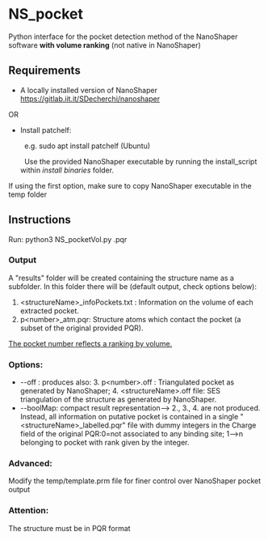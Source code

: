 # NS_pocket
Python interface for the pocket detection method of the NanoShaper software **with volume ranking** (not native in NanoShaper)

## Requirements

- A locally installed version of NanoShaper https://gitlab.iit.it/SDecherchi/nanoshaper

OR 


- Install patchelf:

  &nbsp; e.g. sudo apt install patchelf (Ubuntu)
  
  &nbsp; Use the provided NanoShaper executable by running the install_script within *install binaries* folder.
 
If using the first option, make sure to copy NanoShaper executable in the temp folder

## Instructions

Run: python3 NS_pocketVol.py <structureName>.pqr
 
 ### Output
  A "results" folder will be created containing the structure name as a subfolder. 
  In this folder there will be (default output, check options below):
 
  1. \<structureName\>_infoPockets.txt : Information on the volume of each extracted pocket.
  2. p\<number\>_atm.pqr: Structure atoms which contact the pocket (a subset of the original provided PQR).
  
  
  <ins>The pocket number reflects a ranking by volume.</ins>
  
  ### Options:
   - --off : produces also: 3. p\<number\>.off : Triangulated pocket as generated by NanoShaper; 4. \<structureName\>.off file: SES triangulation of the structure as generated by NanoShaper.
   - --boolMap: compact result representation--> 2., 3., 4. are not produced. Instead, all information on putative pocket is contained in a single "\<structureName\>_labelled.pqr" file with dummy integers in the Charge field of the original PQR:0=not associated to any binding site; 1-->n belonging to pocket with rank given by the integer.
   
   
  ### Advanced: 
  Modify the temp/template.prm file for finer control over NanoShaper pocket output
### Attention:
  The structure must be in PQR format
